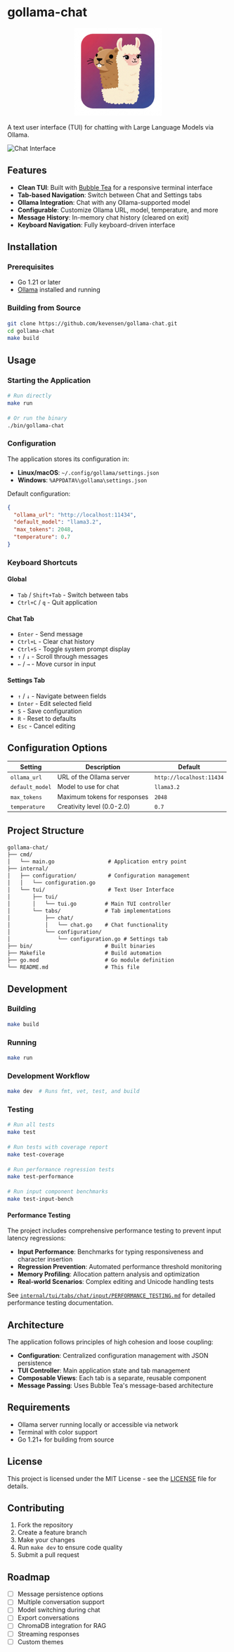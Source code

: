 # gollama-chat

<div align="center">
  <img src="images/Icon.png" alt="Icon" width="200"/>
</div>

A text user interface (TUI) for chatting with Large Language Models via Ollama.

![Chat Interface](screenshot.png)

## Features

- **Clean TUI**: Built with [Bubble Tea](https://github.com/charmbracelet/bubbletea) for a responsive terminal interface
- **Tab-based Navigation**: Switch between Chat and Settings tabs
- **Ollama Integration**: Chat with any Ollama-supported model
- **Configurable**: Customize Ollama URL, model, temperature, and more
- **Message History**: In-memory chat history (cleared on exit)
- **Keyboard Navigation**: Fully keyboard-driven interface

## Installation

### Prerequisites

- Go 1.21 or later
- [Ollama](https://ollama.ai/) installed and running

### Building from Source

```bash
git clone https://github.com/kevensen/gollama-chat.git
cd gollama-chat
make build
```

## Usage

### Starting the Application

```bash
# Run directly
make run

# Or run the binary
./bin/gollama-chat
```

### Configuration

The application stores its configuration in:
- **Linux/macOS**: `~/.config/gollama/settings.json`
- **Windows**: `%APPDATA%\gollama\settings.json`

Default configuration:
```json
{
  "ollama_url": "http://localhost:11434",
  "default_model": "llama3.2",
  "max_tokens": 2048,
  "temperature": 0.7
}
```

### Keyboard Shortcuts

#### Global
- `Tab` / `Shift+Tab` - Switch between tabs
- `Ctrl+C` / `q` - Quit application

#### Chat Tab
- `Enter` - Send message
- `Ctrl+L` - Clear chat history
- `Ctrl+S` - Toggle system prompt display
- `↑` / `↓` - Scroll through messages
- `←` / `→` - Move cursor in input

#### Settings Tab
- `↑` / `↓` - Navigate between fields
- `Enter` - Edit selected field
- `S` - Save configuration
- `R` - Reset to defaults
- `Esc` - Cancel editing

## Configuration Options

| Setting | Description | Default |
|---------|-------------|---------|
| `ollama_url` | URL of the Ollama server | `http://localhost:11434` |
| `default_model` | Model to use for chat | `llama3.2` |
| `max_tokens` | Maximum tokens for responses | `2048` |
| `temperature` | Creativity level (0.0-2.0) | `0.7` |

## Project Structure

```
gollama-chat/
├── cmd/
│   └── main.go                 # Application entry point
├── internal/
│   ├── configuration/          # Configuration management
│   │   └── configuration.go
│   └── tui/                    # Text User Interface
│       ├── tui/
│       │   └── tui.go         # Main TUI controller
│       └── tabs/              # Tab implementations
│           ├── chat/
│           │   └── chat.go    # Chat functionality
│           └── configuration/
│               └── configuration.go # Settings tab
├── bin/                       # Built binaries
├── Makefile                   # Build automation
├── go.mod                     # Go module definition
└── README.md                  # This file
```

## Development

### Building

```bash
make build
```

### Running

```bash
make run
```

### Development Workflow

```bash
make dev  # Runs fmt, vet, test, and build
```

### Testing

```bash
# Run all tests
make test

# Run tests with coverage report
make test-coverage

# Run performance regression tests
make test-performance

# Run input component benchmarks
make test-input-bench
```

#### Performance Testing

The project includes comprehensive performance testing to prevent input latency regressions:

- **Input Performance**: Benchmarks for typing responsiveness and character insertion
- **Regression Prevention**: Automated performance threshold monitoring
- **Memory Profiling**: Allocation pattern analysis and optimization
- **Real-world Scenarios**: Complex editing and Unicode handling tests

See [`internal/tui/tabs/chat/input/PERFORMANCE_TESTING.md`](internal/tui/tabs/chat/input/PERFORMANCE_TESTING.md) for detailed performance testing documentation.

## Architecture

The application follows principles of high cohesion and loose coupling:

- **Configuration**: Centralized configuration management with JSON persistence
- **TUI Controller**: Main application state and tab management
- **Composable Views**: Each tab is a separate, reusable component
- **Message Passing**: Uses Bubble Tea's message-based architecture

## Requirements

- Ollama server running locally or accessible via network
- Terminal with color support
- Go 1.21+ for building from source

## License

This project is licensed under the MIT License - see the [LICENSE](LICENSE) file for details.

## Contributing

1. Fork the repository
2. Create a feature branch
3. Make your changes
4. Run `make dev` to ensure code quality
5. Submit a pull request

## Roadmap

- [ ] Message persistence options
- [ ] Multiple conversation support
- [ ] Model switching during chat
- [ ] Export conversations
- [ ] ChromaDB integration for RAG
- [ ] Streaming responses
- [ ] Custom themes
